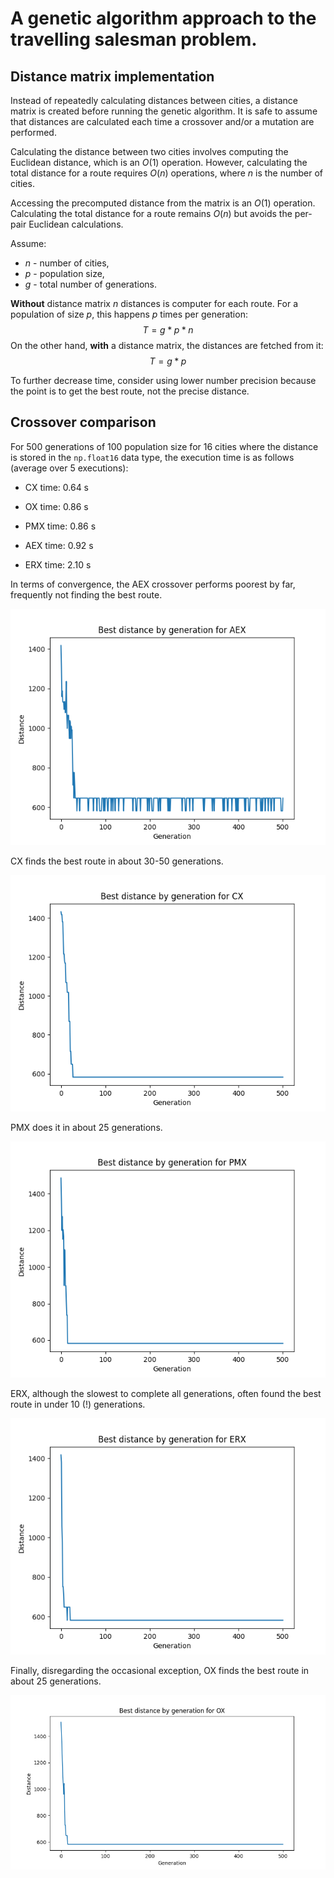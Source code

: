 # A genetic algorithm approach to the travelling salesman problem.

## Distance matrix implementation

Instead of repeatedly calculating distances between cities, a distance matrix is created before running the genetic algorithm. It is safe to assume that distances are calculated each time a crossover and/or a mutation are performed.

Calculating the distance between two cities involves computing the Euclidean distance, which is an $O(1)$ operation. However, calculating the total distance for a route requires $O(n)$ operations, where $n$ is the number of cities.

Accessing the precomputed distance from the matrix is an $O(1)$ operation. Calculating the total distance for a route remains $O(n)$ but avoids the per-pair Euclidean calculations.

Assume:
-    $n$ - number of cities,
-    $p$ - population size,
-    $g$ - total number of generations.

**Without** distance matrix $n$ distances is computer for each route. For a population of size $p$, this happens $p$ times per generation:
$$T=g * p* n$$
On the other hand, **with** a distance matrix, the distances are fetched from it:
$$T=g*p$$


To further decrease time, consider using lower number precision because the point is to get the best route, not the precise distance.


## Crossover comparison

For 500 generations of 100 population size for 16 cities where the distance is stored in the `np.float16` data type, the execution time is as follows (average over 5 executions):

- CX time: 0.64 s

- OX time: 0.86 s

- PMX time: 0.86 s

- AEX time: 0.92 s

- ERX time: 2.10 s

In terms of convergence, the AEX crossover performs poorest by far, frequently not finding the best route.

![AEX](plots/aex.png)

CX finds the best route in about 30-50 generations.

![CX](plots/CX.png)

PMX does it in about 25 generations.

![PMX](plots/PMX.png)

ERX, although the slowest to complete all generations, often found the best route in under 10 (!) generations.

![ERX](plots/ERX.png)

Finally, disregarding the occasional exception, OX finds the best route in about 25 generations.

![OX](plots/OX.png)